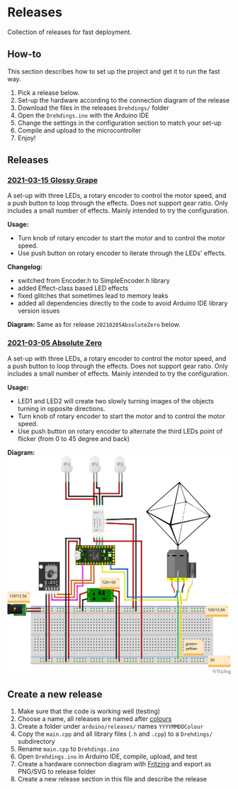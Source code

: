 # Releases
Collection of releases for fast deployment.

## How-to
This section describes how to set up the project and get it to run the fast way.

1. Pick a release below.
2. Set-up the hardware according to the connection diagram of the release
3. Download the files in the releases `Drehdings/` folder
4. Open the `Drehdings.ino` with the Arduino IDE
5. Change the settings in the configuration section to match your set-up
6. Compile and upload to the microcontroller
7. Enjoy!

## Releases

### [2021-03-15 Glossy Grape](20210215GlossyGrape/)
A set-up with three LEDs, a rotary encoder to control the motor speed, and a push button to loop through the effects. Does not support gear ratio. Only includes a small number of effects. Mainly intended to try the configuration.

**Usage:**
- Turn knob of rotary encoder to start the motor and to control the motor speed.
- Use push button on rotary encoder to iterate through the LEDs' effects.

**Changelog:**
- switched from Encoder.h to SimpleEncoder.h library
- added Effect-class based LED effects
- fixed glitches that sometimes lead to memory leaks
- added all dependencies directly to the code to avoid Arduino IDE library version issues

**Diagram:**
Same as for release `20210205AbsoluteZero` below.


### [2021-03-05 Absolute Zero](20210205AbsoluteZero/)
A set-up with three LEDs, a rotary encoder to control the motor speed, and a push button to loop through the effects. Does not support gear ratio. Only includes a small number of effects. Mainly intended to try the configuration.

**Usage:**
- LED1 and LED2 will create two slowly turning images of the objects turning in opposite directions.
- Turn knob of rotary encoder to start the motor and to control the motor speed.
- Use push button on rotary encoder to alternate the third LEDs point of flicker (from 0 to 45 degree and back)

**Diagram:**
![Connection diagram](20210205AbsoluteZero/diagram.png)



## Create a new release

1. Make sure that the code is working well (testing)
2. Choose a name, all releases are named after [colours](https://en.wikipedia.org/wiki/Lists_of_colors)
3. Create a folder under `arduino/releases/` names `YYYYMMDDColour`
4. Copy the `main.cpp` and all library files (`.h` and `.cpp`) to a `Drehdings/` subdirectory
5. Rename `main.cpp` to `Drehdings.ino`
6. Open `Drehdings.ino` in Arduino IDE, compile, upload, and test
7. Create a hardware connection diagram with [Fritzing](https://fritzing.org/) and export as PNG/SVG to release folder
8. Create a new release section in this file and describe the release

